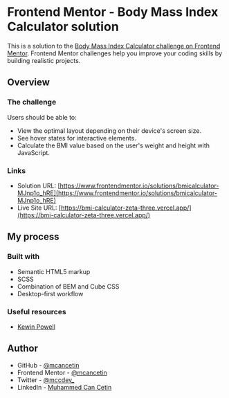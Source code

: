 # Frontend Mentor - Body Mass Index Calculator solution

This is a solution to the [Body Mass Index Calculator challenge on Frontend Mentor](https://www.frontendmentor.io/challenges/body-mass-index-calculator-brrBkfSz1T). Frontend Mentor challenges help you improve your coding skills by building realistic projects. 

## Overview

### The challenge

Users should be able to:

- View the optimal layout depending on their device's screen size.
- See hover states for interactive elements.
- Calculate the BMI value based on the user's weight and height with JavaScript.

### Links

- Solution URL: [https://www.frontendmentor.io/solutions/bmicalculator-MJnp1o_hRE](https://www.frontendmentor.io/solutions/bmicalculator-MJnp1o_hRE)
- Live Site URL: [https://bmi-calculator-zeta-three.vercel.app/](https://bmi-calculator-zeta-three.vercel.app/)

## My process

### Built with

- Semantic HTML5 markup
- SCSS
- Combination of BEM and Cube CSS
- Desktop-first workflow

### Useful resources

- [Kewin Powell](https://www.youtube.com/playlist?list=PL4-IK0AVhVjNDRHoXGort7sDWcna8cGPA)

## Author

- GitHub - [@mcancetin](https://github.com/mcancetin)
- Frontend Mentor - [@mcancetin](https://www.frontendmentor.io/profile/mcancetin)
- Twitter - [@mccdev\_](https://twitter.com/mccdev_)
- LinkedIn - [Muhammed Can Çetin](https://www.linkedin.com/in/mcancetin/)